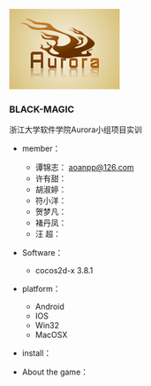 ![](./logo-sm.png)
### BLACK-MAGIC
浙江大学软件学院Aurora小组项目实训

* member：
	* 谭锦志： aoanpp@126.com
	* 许有甜：
	* 胡淑婷：
	* 符小洋：
	* 贺梦凡：
	* 褚丹凤：
	* 汪 超：
* Software：
	* cocos2d-x 3.8.1
* platform：
	* Android
	* IOS
	* Win32
	* MacOSX
* install：

* About the game：
